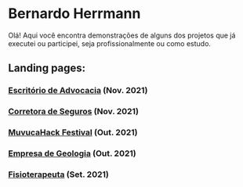 # Bernardo Herrmann

Olá! Aqui você encontra demonstrações de alguns dos projetos que já executei ou participei, seja profissionalmente ou como estudo.

## Landing pages:

### [Escritório de Advocacia](https://herr-berna.github.io/valerio-adv) (Nov. 2021)

### [Corretora de Seguros](https://herr-berna.github.io/gidan-corretora) (Nov. 2021)

### [MuvucaHack Festival](https://herr-berna.github.io/muvuca-final/) (Out. 2021)

### [Empresa de Geologia](https://herr-berna.github.io/geofutura) (Out. 2021)

### [Fisioterapeuta](https://herr-berna.github.io/bruno-kaiser-fisioterapeuta) (Set. 2021)


